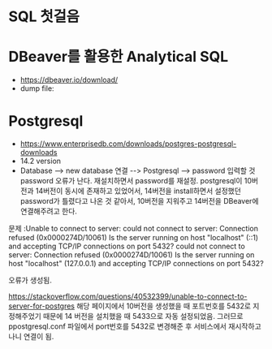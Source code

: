 # SQL 첫걸음






# DBeaver를 활용한 Analytical SQL

* https://dbeaver.io/download/
* dump file: 




# Postgresql
* https://www.enterprisedb.com/downloads/postgres-postgresql-downloads
* 14.2 version
* Database --> new database 연결 --> Postgresql --> password 입력할 것
password 오류가 난다. 재설치하면서 password를 재설정.
postgresql이 10버전과 14버전이 동시에 존재하고 있었어서, 14버전을 install하면서 설정했던 password가 틀렸다고 나온 것 같아서,
10버전을 지워주고 14버전을 DBeaver에 연결해주려고 한다.

문제 :Unable to connect to server: could not connect to server: Connection refused (0x0000274D/10061) Is the server running on host "localhost" (::1) and accepting TCP/IP connections on port 5432? could not connect to server: Connection refused (0x0000274D/10061) Is the server running on host "localhost" (127.0.0.1) and accepting TCP/IP connections on port 5432?

오류가 생성됨. 

https://stackoverflow.com/questions/40532399/unable-to-connect-to-server-for-postgres
해당 페이지에서 10버전을 생성했을 때 포트번호를 5432로 지정해주었기 때문에 14 버전을 설치했을 때 5433으로 자동 설정되었음. 그러므로 ppostgresql.conf 파일에서 port번호를 5432로 변경해준 후 서비스에서 재시작하고나니 연결이 됨.
